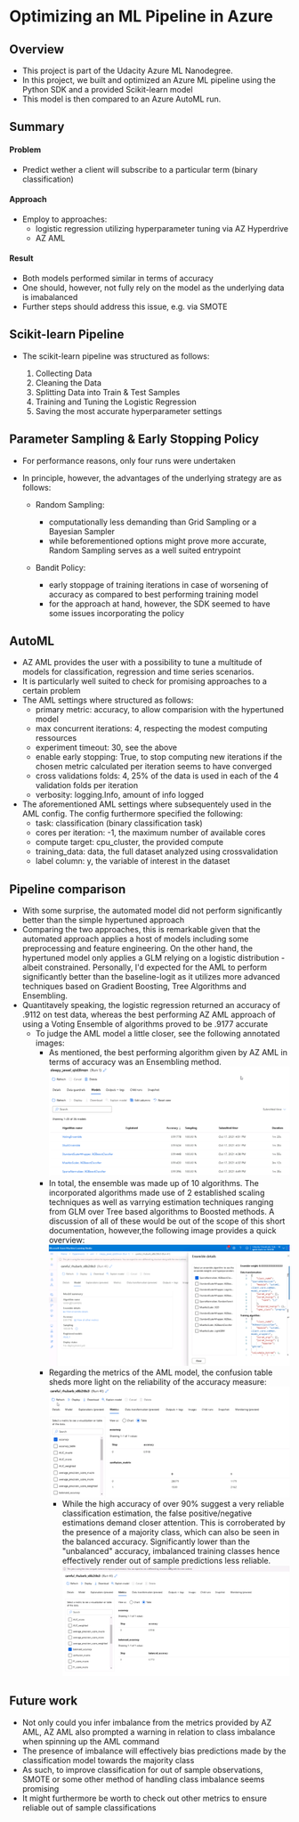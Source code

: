 # Optimizing an ML Pipeline in Azure

## Overview
- This project is part of the Udacity Azure ML Nanodegree.
- In this project, we built and optimized an Azure ML pipeline using the Python SDK and a provided Scikit-learn model
- This model is then compared to an Azure AutoML run.

## Summary

#### Problem 

- Predict wether a client will subscribe to a particular term (binary classification)

#### Approach
- Employ to approaches: 
    - logistic regression utilizing hyperparameter tuning via AZ Hyperdrive
    - AZ AML

#### Result

- Both models performed similar in terms of accuracy
- One should, however, not fully rely on the model as the underlying data is imabalanced
- Further steps should address this issue, e.g. via SMOTE

## Scikit-learn Pipeline
- The scikit-learn pipeline was structured as follows:

    1. Collecting Data
    2. Cleaning the Data
    3. Splitting Data into Train & Test Samples
    4. Training and Tuning the Logistic Regression
    5. Saving the most accurate hyperparameter settings

## Parameter Sampling & Early Stopping Policy
- For performance reasons, only four runs were undertaken
- In principle, however, the advantages of the underlying strategy are as follows:

    - Random Sampling:
        - computationally less demanding than Grid Sampling or a Bayesian Sampler
        - while beforementioned options might prove more accurate, Random Sampling serves as a well suited entrypoint
    
    - Bandit Policy:
        - early stoppage of training iterations in case of worsening of accuracy as compared to best performing training model
        - for the approach at hand, however, the SDK seemed to have some issues incorporating the policy 

## AutoML
- AZ AML provides the user with a possibility to tune a multitude of models for classification, regression and time series scenarios.
- It is particularly well suited to check for promising approaches to a certain problem
- The AML settings where structured as follows:
    - primary metric: accuracy, to allow comparision with the hypertuned model
    - max concurrent iterations: 4, respecting the modest computing ressources
    - experiment timeout: 30, see the above
    - enable early stopping: True, to stop computing new iterations if the chosen metric calculated per iteration seems to have converged
    - cross validations folds: 4, 25% of the data is used in each of the 4 validation folds per iteration
    - verbosity: logging.Info, amount of info logged
- The aforementioned AML settings where subsequentely used in the AML config. The config furthermore specified the following:
    - task: classification (binary classification task)
    - cores per iteration: -1, the maximum number of available cores
    - compute target: cpu_cluster, the provided compute
    - training_data: data, the full dataset analyzed using crossvalidation
    - label column: y, the variable of interest in the dataset

## Pipeline comparison
- With some surprise, the automated model did not perform significantly better than the simple  hypertuned approach
- Comparing the two approaches, this is remarkable given that the automated approach applies a host of models including some preprocessing and feature engineering. On the other hand, the hypertuned model only applies a GLM relying on a logistic distribution - albeit constrained. Personally, I'd expected for the AML to perform significantly better than the baseline-logit as it utilizes more advanced techniques based on Gradient Boosting, Tree Algorithms and Ensembling.
- Quantitavely speaking, the logistic regression returned an accuracy of .9112 on test data, whereas the best performing AZ AML approach of using a Voting Ensemble of algorithms proved to be .9177 accurate
    - To judge the AML model a little closer, see the following annotated images:
        - As mentioned, the best performing algorithm given by AZ AML in terms of accuracy was an Ensembling method.
        ![Ensemble Methods](/images/AML_sorted.jpg)
        - In total, the ensemble was made up of 10 algorithms. The incorporated algorithms made use of 2 established scaling techniques as well as varrying estimation techniques ranging from GLM over Tree based algorithms to Boosted methods. A discussion of all of these would be out of the scope of this short documentation, however,the following image provides a quick overview: 
        ![Ensemble Details](/images/AML_ensembling_details.jpg)
        - Regarding the metrics of the AML model, the confusion table sheds more light on the reliability of the accuracy measure:
        ![AML Confusion Table](/images/AML_confusion_table.jpg)
            - While the high accuracy of over 90% suggest a very reliable classification estimation, the false positive/negative estimations demand closer attention. This is corroberated by the presence of a majority class, which can also be seen in the balanced accuracy. Significantly lower than the "unbalanced" accuracy, imbalanced training classes hence effectively render out of sample predictions less reliable.
            ![AML Accuracy](/images/AML_balanced_acc.jpg)
            
## Future work
- Not only could you infer imbalance from the metrics provided by AZ AML, AZ AML also prompted a warning in relation to class imbalance when spinning up the AML command
- The presence of imbalance will effectively bias predictions made by the classification model towards the majority class
- As such, to improve classification for out of sample observations, SMOTE or some other method of handling class imbalance seems promising
- It might furthermore be worth to check out other metrics to ensure reliable out of sample classifications